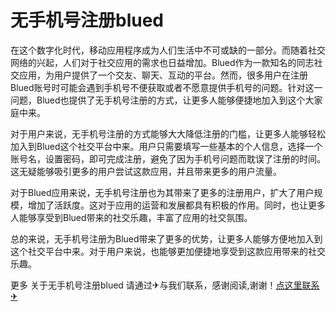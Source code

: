 # 无手机号注册blued

在这个数字化时代，移动应用程序成为人们生活中不可或缺的一部分。而随着社交网络的兴起，人们对于社交应用的需求也日益增加。Blued作为一款知名的同志社交应用，为用户提供了一个交友、聊天、互动的平台。然而，很多用户在注册Blued账号时可能会遇到手机号不便获取或者不愿意提供手机号的问题。针对这一问题，Blued也提供了无手机号注册的方式，让更多人能够便捷地加入到这个大家庭中来。

对于用户来说，无手机号注册的方式能够大大降低注册的门槛，让更多人能够轻松加入到Blued这个社交平台中来。用户只需要填写一些基本的个人信息，选择一个账号名，设置密码，即可完成注册，避免了因为手机号问题而耽误了注册的时间。这无疑能够吸引更多的用户尝试这款应用，并且带来更多的用户流量。

对于Blued应用来说，无手机号注册也为其带来了更多的注册用户，扩大了用户规模，增加了活跃度。这对于应用的运营和发展都具有积极的作用。同时，也让更多人能够享受到Blued带来的社交乐趣，丰富了应用的社交氛围。

总的来说，无手机号注册为Blued带来了更多的优势，让更多人能够方便地加入到这个社交平台中来。对于用户来说，也能够更加便捷地享受到这款应用带来的社交乐趣。

更多 关于无手机号注册blued 请通过✈与我们联系，感谢阅读,谢谢！[点这里联系✈](https://w.k02.cc)